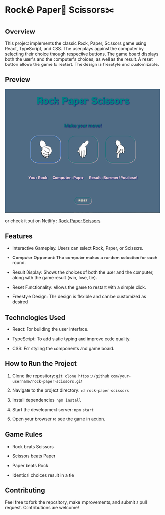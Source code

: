 # Rock🪨 Paper📄 Scissors✂️

## Overview

This project implements the classic Rock, Paper, Scissors game using React, TypeScript, and CSS. The user plays against the computer by selecting their choice through respective buttons. The game board displays both the user's and the computer's choices, as well as the result. A reset button allows the game to restart. The design is freestyle and customizable.

## Preview

![screenshot](./src/assets/RSP-gameboard-screenshot.png)

or check it out on Netlify : [Rock Paper Scissors](https://basic-rock-paper-scissors-react-ts.netlify.app/)

## Features

- Interactive Gameplay: Users can select Rock, Paper, or Scissors.

- Computer Opponent: The computer makes a random selection for each round.

- Result Display: Shows the choices of both the user and the computer, along with the game result (win, lose, tie).

- Reset Functionality: Allows the game to restart with a simple click.

- Freestyle Design: The design is flexible and can be customized as desired.

## Technologies Used

- React: For building the user interface.

- TypeScript: To add static typing and improve code quality.

- CSS: For styling the components and game board.

## How to Run the Project

1. Clone the repository:
   `git clone https://github.com/your-username/rock-paper-scissors.git`

2. Navigate to the project directory:
   `cd rock-paper-scissors`

3. Install dependencies:
   `npm install`

4. Start the development server:
   `npm start`

5. Open your browser to see the game in action.

## Game Rules

- Rock beats Scissors

- Scissors beats Paper

- Paper beats Rock

- Identical choices result in a tie

## Contributing

Feel free to fork the repository, make improvements, and submit a pull request. Contributions are welcome!
